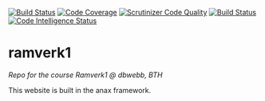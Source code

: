 [![Build Status](https://travis-ci.org/SpaceLenore/ramverk1.svg?branch=master)](https://travis-ci.org/SpaceLenore/ramverk1)
[![Code Coverage](https://scrutinizer-ci.com/g/SpaceLenore/ramverk1/badges/coverage.png?b=master)](https://scrutinizer-ci.com/g/SpaceLenore/ramverk1/?branch=master)
[![Scrutinizer Code Quality](https://scrutinizer-ci.com/g/SpaceLenore/ramverk1/badges/quality-score.png?b=master)](https://scrutinizer-ci.com/g/SpaceLenore/ramverk1/?branch=master)
[![Build Status](https://scrutinizer-ci.com/g/SpaceLenore/ramverk1/badges/build.png?b=master)](https://scrutinizer-ci.com/g/SpaceLenore/ramverk1/build-status/master)
[![Code Intelligence Status](https://scrutinizer-ci.com/g/SpaceLenore/ramverk1/badges/code-intelligence.svg?b=master)](https://scrutinizer-ci.com/code-intelligence)
# ramverk1
*Repo for the course Ramverk1 @ dbwebb, BTH*

This website is built in the anax framework.
